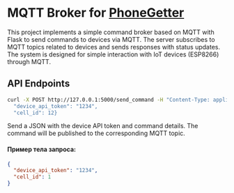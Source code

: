 # MQTT Broker for [PhoneGetter](https://github.com/PavelFr8/PhoneGetter)
This project implements a simple command broker based on MQTT with Flask to send 
commands to devices via MQTT. The server subscribes to MQTT topics related to devices 
and sends responses with status updates. The system is designed for simple interaction 
with IoT devices (ESP8266) through MQTT.

## API Endpoints

```bash
curl -X POST http://127.0.0.1:5000/send_command -H "Content-Type: application/json" -d '{
  "device_api_token": "1234",
  "cell_id": 12}
```

Send a JSON with the device API token and command details. 
The command will be published to the corresponding MQTT topic.

#### Пример тела запроса:

```json
{
  "device_api_token": "1234",
  "cell_id": 1
}
